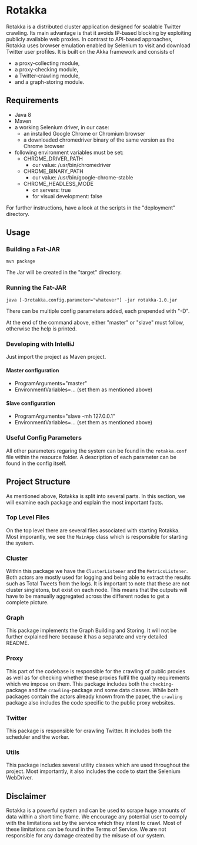# Rotakka

Rotakka is a distributed cluster application designed for scalable Twitter crawling. 
Its main advantage is that it avoids IP-based blocking by exploiting publicly available web proxies. 
In contrast to API-based approaches, Rotakka uses browser emulation enabled by Selenium to visit and download Twitter user profiles. 
It is built on the Akka framework and consists of 
* a proxy-collecting module, 
* a proxy-checking module, 
* a Twitter-crawling module, 
* and a graph-storing module. 

## Requirements

* Java 8
* Maven
* a working Selenium driver, in our case:
  * an installed Google Chrome or Chromium browser
  * a downloaded chromedriver binary of the same version as the Chrome browser
* following environment variables must be set:
  * CHROME_DRIVER_PATH
    * our value: /usr/bin/chromedriver
  * CHROME_BINARY_PATH
    * our value: /usr/bin/google-chrome-stable 
  * CHROME_HEADLESS_MODE
    * on servers: true
    * for visual development: false
    
For further instructions, have a look at the scripts in the "deployment" directory.

## Usage

### Building a Fat-JAR

```
mvn package
```

The Jar will be created in the "target" directory.

### Running the Fat-JAR
```
java [-Drotakka.config.parameter="whatever"] -jar rotakka-1.0.jar
```

There can be multiple config parameters added, each prepended with "-D".

At the end of the command above, either "master" or "slave" must follow, otherwise the help is printed.

### Developing with IntelliJ

Just import the project as Maven project.

#### Master configuration
* ProgramArguments="master"
* EnvironmentVariables=... (set them as mentioned above)

#### Slave configuration
* ProgramArguments="slave -mh 127.0.0.1"
* EnvironmentVariables=... (set them as mentioned above)

### Useful Config Parameters
All other parameters regaring the system can be found in the ```rotakka.conf``` file within the resource 
folder. A description of each parameter can be found in the config itself.

## Project Structure

As mentioned above, Rotakka is split into several parts. In this section, we will examine each package and explain
the most important facts.

### Top Level Files
On the top level there are several files associated with starting Rotakka. Most imporantly, we see the 
```MainApp``` class which is responsible for starting the system.

### Cluster
Within this package we have the ```ClusterListener``` and the ```MetricsListener```. Both actors are mostly used
for logging and being able to extract the results such as Total Tweets from the logs. It is important to note that these
are not cluster singletons, but exist on each node. This means that the outputs will have to be manually aggregated
across the different nodes to get a complete picture.

### Graph
This package implements the Graph Building and Storing. It will not be further explained here because it has a
separate and very detailed README.

### Proxy
This part of the codebase is responsible for the crawling of public proxies as well as for checking whether 
these proxies fulfil the quality requirements which we impose on them. This package includes both 
the ```checking```-package and the ```crawling```-package and some data classes. While
both packages contain the actors already known from the paper, the ```crawling``` package also includes
the code specific to the public proxy websites.

### Twitter
This package is responsible for crawling Twitter. It includes both the scheduler and the worker.

### Utils
This package includes several utility classes which are used throughout the project. Most importantly,
it also includes the code to start the Selenium WebDriver.

## Disclaimer
Rotakka is a powerful system and can be used to scrape huge amounts of data within a short time frame. 
We encourage any potential user to comply with the limitations set by the service which they intent to
crawl. Most of these limitations can be found in the Terms of Service. We are not responsible for any 
damage created by the misuse of our system.


